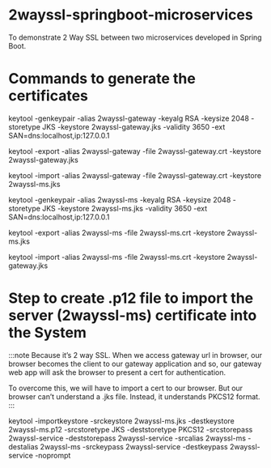 # 2wayssl-springboot-microservices
To demonstrate 2 Way SSL between two microservices developed in Spring Boot.

# Commands to generate the certificates
keytool -genkeypair -alias 2wayssl-gateway -keyalg RSA -keysize 2048 -storetype JKS -keystore 2wayssl-gateway.jks -validity 3650 -ext SAN=dns:localhost,ip:127.0.0.1 

keytool -export -alias 2wayssl-gateway -file 2wayssl-gateway.crt -keystore 2wayssl-gateway.jks

keytool -import -alias 2wayssl-gateway -file 2wayssl-gateway.crt -keystore 2wayssl-ms.jks

keytool -genkeypair -alias 2wayssl-ms -keyalg RSA -keysize 2048 -storetype JKS -keystore 2wayssl-ms.jks -validity 3650 -ext SAN=dns:localhost,ip:127.0.0.1

keytool -export -alias 2wayssl-ms -file 2wayssl-ms.crt -keystore 2wayssl-ms.jks

keytool -import -alias 2wayssl-ms -file 2wayssl-ms.crt -keystore 2wayssl-gateway.jks

# Step to create .p12 file to import the server (2wayssl-ms) certificate into the System
:::note
Because it’s 2 way SSL. When we access gateway url in browser, our browser becomes the client to our gateway application and so, our gateway web app will ask the browser to present a cert for authentication.

To overcome this, we will have to import a cert to our browser. But our browser can’t understand a .jks file. Instead, it understands PKCS12 format.
:::

keytool -importkeystore -srckeystore 2wayssl-ms.jks -destkeystore 2wayssl-ms.p12 -srcstoretype JKS -deststoretype PKCS12 -srcstorepass 2wayssl-service -deststorepass 2wayssl-service -srcalias 2wayssl-ms -destalias 2wayssl-ms -srckeypass 2wayssl-service -destkeypass 2wayssl-service -noprompt